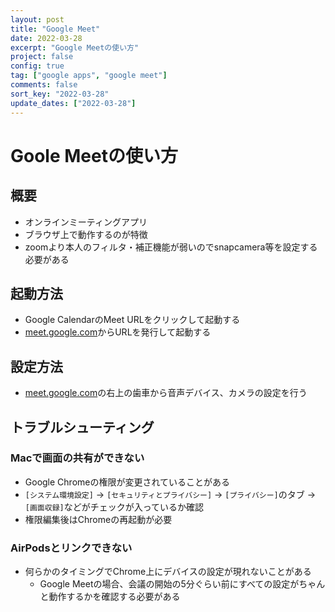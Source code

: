 ```yaml
---
layout: post 
title: "Google Meet"
date: 2022-03-28
excerpt: "Google Meetの使い方"
project: false
config: true
tag: ["google apps", "google meet"]
comments: false
sort_key: "2022-03-28"
update_dates: ["2022-03-28"]
---
```


# Goole Meetの使い方

## 概要
 - オンラインミーティングアプリ
 - ブラウザ上で動作するのが特徴
 - zoomより本人のフィルタ・補正機能が弱いのでsnapcamera等を設定する必要がある

## 起動方法
 - Google CalendarのMeet URLをクリックして起動する
 - [meet.google.com](https://meet.google.com/)からURLを発行して起動する

## 設定方法
 - [meet.google.com](https://meet.google.com/)の右上の歯車から音声デバイス、カメラの設定を行う

## トラブルシューティング

### Macで画面の共有ができない
 - Google Chromeの権限が変更されていることがある
 - `[システム環境設定]` -> `[セキュリティとプライバシー]` -> `[プライバシー]`のタブ -> `[画面収録]`などがチェックが入っているか確認
 - 権限編集後はChromeの再起動が必要

### AirPodsとリンクできない
 - 何らかのタイミングでChrome上にデバイスの設定が現れないことがある
   - Google Meetの場合、会議の開始の5分ぐらい前にすべての設定がちゃんと動作するかを確認する必要がある
